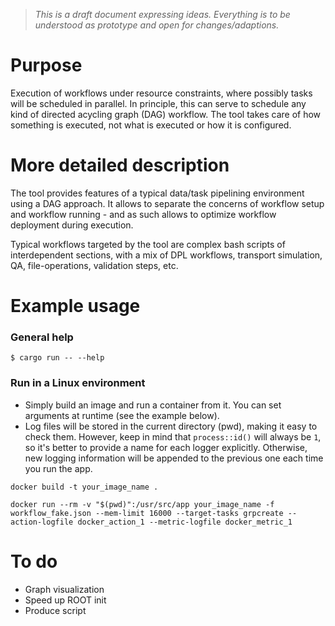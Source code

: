 > _This is a draft document expressing ideas. Everything is to be understood as prototype and open for changes/adaptions._

# Purpose

Execution of workflows under resource constraints, where possibly tasks will be scheduled in parallel. In principle, this can serve to schedule any kind of directed acycling graph (DAG) workflow. The tool takes care of how something is executed, not what is executed or how it is configured.

# More detailed description

The tool provides features of a typical data/task pipelining environment using a DAG approach. It allows to separate the concerns of workflow setup and workflow running - and as such allows to optimize workflow deployment during execution.

Typical workflows targeted by the tool are complex bash scripts of interdependent sections, with a mix of DPL workflows, transport simulation, QA, file-operations, validation steps, etc.

# Example usage

### General help

```
$ cargo run -- --help
```

### Run in a Linux environment

-   Simply build an image and run a container from it. You can set arguments at runtime (see the example below).
-   Log files will be stored in the current directory (pwd), making it easy to check them. However, keep in mind that `process::id()` will always be `1`, so it's better to provide a name for each logger explicitly. Otherwise, new logging information will be appended to the previous one each time you run the app.

```
docker build -t your_image_name .

docker run --rm -v "$(pwd)":/usr/src/app your_image_name -f workflow_fake.json --mem-limit 16000 --target-tasks grpcreate --action-logfile docker_action_1 --metric-logfile docker_metric_1
```

# To do

-   Graph visualization
-   Speed up ROOT init
-   Produce script
